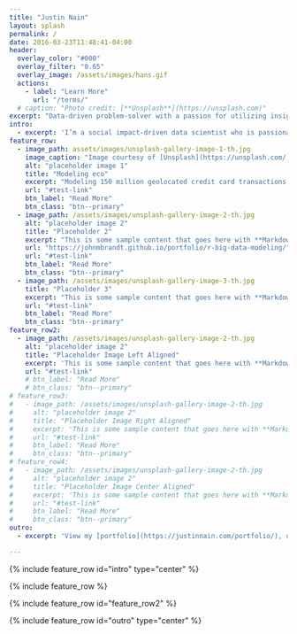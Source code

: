 ```yaml
---
title: "Justin Nain"
layout: splash
permalink: /
date: 2016-03-23T11:48:41-04:00
header:
  overlay_color: "#000"
  overlay_filter: "0.65"
  overlay_image: /assets/images/hans.gif
  actions:
    - label: "Learn More"
      url: "/terms/"
  # caption: "Photo credit: [**Unsplash**](https://unsplash.com)"
excerpt: "Data-driven problem-solver with a passion for utilizing insights to drive growth. Expertise in SQL, R, and Python, with a proven track record of delivering results."
intro: 
  - excerpt: 'I’m a social impact-driven data scientist who is passionate about improving business and policy decisions with machine learning, data mining, and predictive analytics. Interested? View my [portfolio](https://justinnain.com/portfolio/), or [LinkedIn](https://www.linkedin.com/in/justinnain).'
feature_row:
  - image_path: assets/images/unsplash-gallery-image-1-th.jpg
    image_caption: "Image courtesy of [Unsplash](https://unsplash.com/)"
    alt: "placeholder image 1"
    title: "Modeling eco"
    excerpt: "Modeling 150 million geolocated credit card transactions to identify a novel multibillion-dollar economic impact of air pollution"
    url: "#test-link"
    btn_label: "Read More"
    btn_class: "btn--primary"
  - image_path: /assets/images/unsplash-gallery-image-2-th.jpg
    alt: "placeholder image 2"
    title: "Placeholder 2"
    excerpt: "This is some sample content that goes here with **Markdown** formatting."
    url: "https://johnmbrandt.github.io/portfolio/r-big-data-modeling/"
    url: "#test-link"
    btn_label: "Read More"
    btn_class: "btn--primary"
  - image_path: /assets/images/unsplash-gallery-image-3-th.jpg
    title: "Placeholder 3"
    excerpt: "This is some sample content that goes here with **Markdown** formatting."
    url: "#test-link"
    btn_label: "Read More"
    btn_class: "btn--primary"
feature_row2:
  - image_path: /assets/images/unsplash-gallery-image-2-th.jpg
    alt: "placeholder image 2"
    title: "Placeholder Image Left Aligned"
    excerpt: 'This is some sample content that goes here with **Markdown** formatting. Left aligned with `type="left"`'
    url: "#test-link"
    # btn_label: "Read More"
    # btn_class: "btn--primary"
# feature_row3:
#   - image_path: /assets/images/unsplash-gallery-image-2-th.jpg
#     alt: "placeholder image 2"
#     title: "Placeholder Image Right Aligned"
#     excerpt: 'This is some sample content that goes here with **Markdown** formatting. Right aligned with `type="right"`'
#     url: "#test-link"
#     btn_label: "Read More"
#     btn_class: "btn--primary"
# feature_row4:
#   - image_path: /assets/images/unsplash-gallery-image-2-th.jpg
#     alt: "placeholder image 2"
#     title: "Placeholder Image Center Aligned"
#     excerpt: 'This is some sample content that goes here with **Markdown** formatting. Centered with `type="center"`'
#     url: "#test-link"
#     btn_label: "Read More"
#     btn_class: "btn--primary"
outro: 
  - excerpt: 'View my [portfolio](https://justinnain.com/portfolio/), or [LinkedIn](https://www.linkedin.com/in/justinnain).'

---
```


{% include feature_row id="intro" type="center" %}

{% include feature_row %}

{% include feature_row id="feature_row2" %}

{% include feature_row id="outro" type="center" %}






<!-- 


{% include feature_row id="feature_row3" type="right" %}

{% include feature_row id="feature_row4" type="center" %} -->
